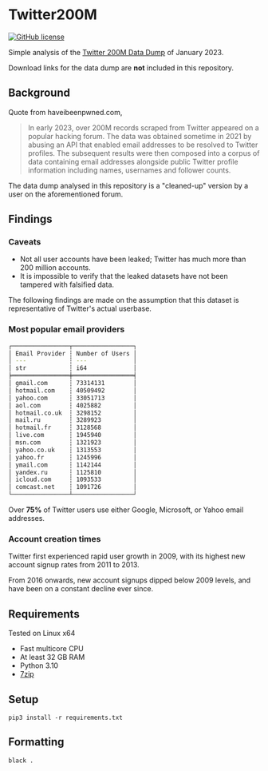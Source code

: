 # Twitter200M

[![GitHub license](https://img.shields.io/badge/LICENSE-BSD--3--CLAUSE-GREEN?style=for-the-badge)](LICENSE)

Simple analysis of the [Twitter 200M Data Dump](https://haveibeenpwned.com/PwnedWebsites#Twitter200M) of January 2023.

Download links for the data dump are **not** included in this repository.

## Background

Quote from haveibeenpwned.com,

> In early 2023, over 200M records scraped from Twitter appeared on a popular hacking forum. The data was obtained sometime in 2021 by abusing an API that enabled email addresses to be resolved to Twitter profiles. The subsequent results were then composed into a corpus of data containing email addresses alongside public Twitter profile information including names, usernames and follower counts.

The data dump analysed in this repository is a "cleaned-up" version by a user on the aforementioned forum.

## Findings

### Caveats

- Not all user accounts have been leaked; Twitter has much more than 200 million accounts.
- It is impossible to verify that the leaked datasets have not been tampered with falsified data.

The following findings are made on the assumption that this dataset is representative of Twitter's actual userbase.

### Most popular email providers

```bash
┌────────────────┬─────────────────┐
│ Email Provider ┆ Number of Users │
│ ---            ┆ ---             │
│ str            ┆ i64             │
╞════════════════╪═════════════════╡
│ gmail.com      ┆ 73314131        │
│ hotmail.com    ┆ 40509492        │
│ yahoo.com      ┆ 33051713        │
│ aol.com        ┆ 4025882         │
│ hotmail.co.uk  ┆ 3298152         │
│ mail.ru        ┆ 3289923         │
│ hotmail.fr     ┆ 3128568         │
│ live.com       ┆ 1945940         │
│ msn.com        ┆ 1321923         │
│ yahoo.co.uk    ┆ 1313553         │
│ yahoo.fr       ┆ 1245996         │
│ ymail.com      ┆ 1142144         │
│ yandex.ru      ┆ 1125810         │
│ icloud.com     ┆ 1093533         │
│ comcast.net    ┆ 1091726         │
└────────────────┴─────────────────┘
```

Over **75%** of Twitter users use either Google, Microsoft, or Yahoo email addresses.

### Account creation times

Twitter first experienced rapid user growth in 2009, with its highest new account signup rates from 2011 to 2013.

From 2016 onwards, new account signups dipped below 2009 levels, and have been on a constant decline ever since.

## Requirements

Tested on Linux x64

- Fast multicore CPU
- At least 32 GB RAM
- Python 3.10
- [7zip](https://7-zip.org)

## Setup

```shell
pip3 install -r requirements.txt
```

## Formatting

```shell
black .
```
